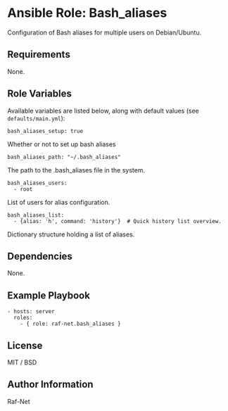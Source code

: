# Ansible Role: Bash_aliases

Configuration of Bash aliases for multiple users on Debian/Ubuntu.

## Requirements

None.

## Role Variables

Available variables are listed below, along with default values (see `defaults/main.yml`):


    bash_aliases_setup: true

Whether or not to set up bash aliases


    bash_aliases_path: "~/.bash_aliases"

The path to the .bash_aliases file in the system.


    bash_aliases_users:
      - root

List of users for alias configuration.


    bash_aliases_list:
      - {alias: 'h', command: 'history'}  # Quick history list overview.

Dictionary structure holding a list of aliases.


## Dependencies

None.

## Example Playbook

    - hosts: server
      roles:
        - { role: raf-net.bash_aliases }

## License

MIT / BSD

## Author Information

Raf-Net

